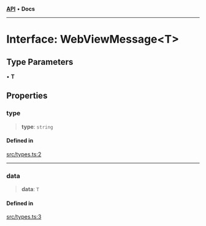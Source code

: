[**API**](../../API.md) • **Docs**

***

# Interface: WebViewMessage\<T\>

## Type Parameters

• **T**

## Properties

### type

> **type**: `string`

#### Defined in

[src/types.ts:2](https://github.com/inokawa/react-native-react-bridge/blob/d26d92078fb33b1c0c8fd4a3ec39d47e56a03c08/src/types.ts#L2)

***

### data

> **data**: `T`

#### Defined in

[src/types.ts:3](https://github.com/inokawa/react-native-react-bridge/blob/d26d92078fb33b1c0c8fd4a3ec39d47e56a03c08/src/types.ts#L3)
